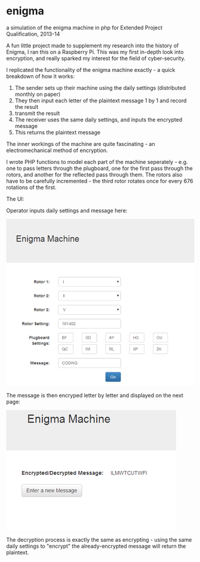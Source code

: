 # enigma
a simulation of the enigma machine in php for Extended Project Qualification, 2013-14

A fun little project made to supplement my research into the history of Enigma, I ran this on a Raspberry Pi.
This was my first in-depth look into encryption, and really sparked my interest for the field of cyber-security.

I replicated the functionality of the enigma machine exactly - a quick breakdown of how it works:

1. The sender sets up their machine using the daily settings (distributed monthly on paper)
2. They then input each letter of the plaintext message 1 by 1 and record the result
3. transmit the result
4. The receiver uses the same daily settings, and inputs the encrypted message
5. This returns the plaintext message

The inner workings of the machine are quite fascinating - an electromechanical method of encryption.

I wrote PHP functions to model each part of the machine seperately - e.g. one to pass letters through the plugboard, one for the first pass through the rotors, and another for the reflected pass through them.
The rotors also have to be carefully incremented - the third rotor rotates once for every 676 rotations of the first.

The UI:

Operator inputs daily settings and message here:

![input](screenshots/input.png)

The message is then encryped letter by letter and displayed on the next page:

![output](screenshots/output.png)


The decryption process is exactly the same as encrypting - using the same daily settings to "encrypt" the already-encrypted message will return the plaintext.

